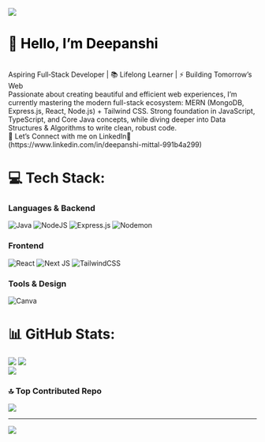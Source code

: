![](https://quotes-github-readme.vercel.app/api?type=horizontal&theme=custom&background=ffffff&border=ffffff&title_color=000000&quote_color=000000)

<h1 style="color:black;">👋 <b>Hello, I’m Deepanshi</b></h1>
<br>Aspiring Full‑Stack Developer | 📚 Lifelong Learner | ⚡ Building Tomorrow’s Web<br>Passionate about creating beautiful and efficient web experiences, I’m currently mastering the modern full-stack ecosystem: MERN (MongoDB, Express.js, React, Node.js) + Tailwind CSS. Strong foundation in JavaScript, TypeScript, and Core Java concepts, while diving deeper into Data Structures & Algorithms to write clean, robust code.<br>🤝 Let’s Connect with me on LinkedIn💼(https://www.linkedin.com/in/deepanshi-mittal-991b4a299)<br/>

# 💻 Tech Stack:
### Languages & Backend
![Java](https://img.shields.io/badge/java-%23ED8B00.svg?style=for-the-badge&logo=openjdk&logoColor=white)
![NodeJS](https://img.shields.io/badge/node.js-6DA55F?style=for-the-badge&logo=node.js&logoColor=white)
![Express.js](https://img.shields.io/badge/express.js-%23404d59.svg?style=for-the-badge&logo=express&logoColor=%2361DAFB)
![Nodemon](https://img.shields.io/badge/NODEMON-%23323330.svg?style=for-the-badge&logo=nodemon&logoColor=%23BBDEAD)
### Frontend
![React](https://img.shields.io/badge/react-%2320232a.svg?style=for-the-badge&logo=react&logoColor=%2361DAFB)
![Next JS](https://img.shields.io/badge/Next-black?style=for-the-badge&logo=next.js&logoColor=white)
![TailwindCSS](https://img.shields.io/badge/tailwindcss-%2338B2AC.svg?style=for-the-badge&logo=tailwind-css&logoColor=white)
### Tools & Design
![Canva](https://img.shields.io/badge/Canva-%2300C4CC.svg?style=for-the-badge&logo=Canva&logoColor=white)

# 📊 GitHub Stats:
![](https://github-readme-stats.vercel.app/api?username=Deepanshimittal11&theme=dark&hide_border=false&include_all_commits=false&count_private=false)
![](https://github-readme-stats.vercel.app/api/top-langs/?username=Deepanshimittal11&theme=dark&hide_border=false&include_all_commits=false&count_private=false&layout=compact)<br/>
![](https://nirzak-streak-stats.vercel.app/?user=Deepanshimittal11&theme=dark&hide_border=false)<br/>

### 🔝 Top Contributed Repo
![](https://github-contributor-stats.vercel.app/api?username=Deepanshimittal11&limit=5&theme=dark&combine_all_yearly_contributions=true)

---
[![](https://visitcount.itsvg.in/api?id=Deepanshimittal11&icon=0&color=0)](https://visitcount.itsvg.in)

<!-- Proudly created with GPRM ( https://gprm.itsvg.in ) -->
